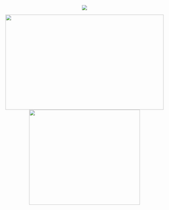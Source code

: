 <div align="center">
    <p align="center">
    <img src="https://hits.seeyoufarm.com/api/count/incr/badge.svg?url=https%3A%2F%2Fgithub.com%2Fmyungseong&count_bg=%2379C83D&title_bg=%23555555&icon=&icon_color=%23E7E7E7&title=hits&edge_flat=false" />
    </p>
    <p align="center">
        <img src="https://github-readme-stats.vercel.app/api?username=myungseong&theme=default&show_icons=true&hide_border=true&count_private=true&include_all_commits=true" width=500 height=300 />
        <img src="https://github-readme-stats.vercel.app/api/top-langs/?username=myungseong&theme=default&hide_border=true&langs_count=8&layout=compact" width=350 height=300 />
    </p>
</div>
